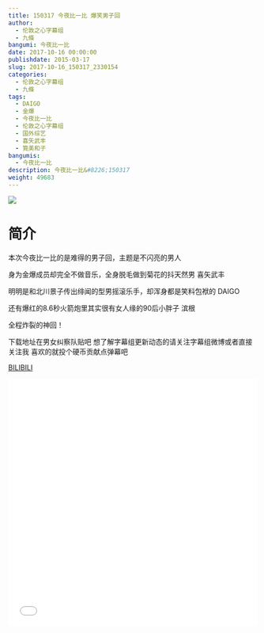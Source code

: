 ```yaml
---
title: 150317 今夜比一比 爆笑男子回
author: 
  - 伦敦之心字幕组
  - 九條
bangumi: 今夜比一比
date: 2017-10-16 00:00:00
publishdate: 2015-03-17
slug: 2017-10-16_150317_2330154
categories: 
  - 伦敦之心字幕组
  - 九條
tags: 
  - DAIGO
  - 金爆
  - 今夜比一比
  - 伦敦之心字幕组
  - 国外综艺
  - 喜矢武丰
  - 筧美和子
bangumis: 
  - 今夜比一比
description: 今夜比一比&#8226;150317
weight: 49683
---
```


![](https://i.imgur.com/y6uXxXC.jpg)

# 简介  
本次今夜比一比的是难得的男子回，主题是不闪亮的男人
身为金爆成员却完全不做音乐，全身脱毛做到菊花的抖天然男 喜矢武丰
明明是和北川景子传出绯闻的型男摇滚乐手，却浑身都是笑料包袱的 DAIGO
还有爆红的8.6秒火箭炮里其实很有女人缘的90后小胖子 滨根
全程炸裂的神回！
下载地址在男女纠察队贴吧 想了解字幕组更新动态的请关注字幕组微博或者直接关注我 喜欢的就投个硬币贡献点弹幕吧

  [BILIBILI](https://www.bilibili.com/video/av2330154/)


  <iframe src="//www.bilibili.com/html/html5player.html?cid=3637559&aid=2330154" width="100%" height="500" frameborder="0" allowfullscreen="allowfullscreen"></iframe>
